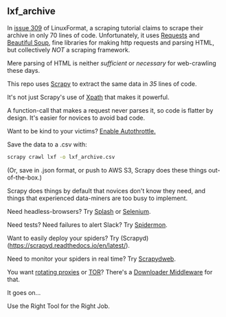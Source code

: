 ## lxf_archive

In [issue 309](https://linuxformat.com/archives?issue=309) of LinuxFormat, a scraping tutorial claims to scrape
their archive in only 70 lines of code. Unfortunately, it uses
[Requests](https://requests.readthedocs.io/en/latest/) and
[Beautiful Soup](https://beautiful-soup-4.readthedocs.io/en/latest/), fine libraries for making http requests
and parsing HTML, but collectively *NOT* a scraping framework.

Mere parsing of HTML is neither *sufficient* or *necessary* for web-crawling these days.

This repo uses [Scrapy](https://scrapy.org/) to extract the same data in *35* lines of code.

It's not just Scrapy's use of [Xpath](https://docs.scrapy.org/en/latest/topics/selectors.html) that makes it
powerful.

A function-call that makes a request never parses it, so code is flatter by design. It's easier for novices
to avoid bad code.

Want to be kind to your victims?
[Enable Autothrottle.](https://docs.scrapy.org/en/latest/topics/autothrottle.html)

Save the data to a .csv with:

```bash
scrapy crawl lxf -o lxf_archive.csv 
```

(Or, save in .json format, or push to AWS S3, Scrapy does these things out-of-the-box.)

Scrapy does things by default that novices don't know they need, and things that experienced
data-miners are too busy to implement.

Need headless-browsers? Try [Splash](https://github.com/scrapy-plugins/scrapy-splash) or
[Selenium](https://github.com/clemfromspace/scrapy-selenium).

Need tests? Need failures to alert Slack? Try [Spidermon](https://spidermon.readthedocs.io/en/latest/).

Want to easily deploy your spiders? Try (Scrapyd)(https://scrapyd.readthedocs.io/en/latest/).

Need to monitor your spiders in real time? Try [Scrapydweb](https://github.com/my8100/scrapydweb).

You want [rotating proxies](https://github.com/TeamHG-Memex/scrapy-rotating-proxies) or
[TOR](https://github.com/8W9aG/scrapy-tor-downloader)? There's a
[Downloader Middleware](https://docs.scrapy.org/en/latest/topics/downloader-middleware.html) for that.

It goes on...

Use the Right Tool for the Right Job.


